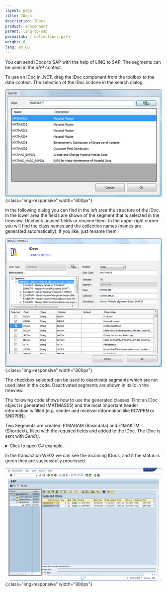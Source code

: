 ```yaml
---
layout: page
title: IDocs
description: IDocs
product: erpconnect
parent: linq-to-sap
permalink: /:collection/:path
weight: 6
lang: en_GB
---
```


You can send IDocs to SAP with the help of LINQ to SAP. The segments can be used in the SAP context.

To use an IDoc in .NET, drag the IDoc component from the toolbox to the data context. The selection of the IDoc is done in the search dialog.

![LINQToERP-IDocs_001](/img/content/LINQToERP-IDocs_001.png){:class="img-responsive" width="600px"}

In the following dialog you can find in the left area the structure of the IDoc. In the lower area the fields are shown of the segment that is selected in the treeview. Uncheck unused fields or rename them. In the upper right corner you will find the class names and the collection names (names are generated automatically). If you like, just rename them.

![LINQToERP-IDocs_002](/img/content/LINQToERP-IDocs_002.png){:class="img-responsive" width="800px"}

The checkbox selected can be used to deactivate segments which are not used later in the code. Deactivated segments are shown in italic in the treeview.

The following code shows how to use the generated classes. First an IDoc object is generated (MATMAS05) and the most important header information is filled (e.g. sender and receiver information like RCVPRN or SNDPRN).

Two Segments are created: E1MARAM (Basicdata) and E1MAKTM (Shorttext), filled with the required fields and added to the IDoc. The IDoc is sent with *Send()*.

<details>
<summary>Click to open C# example.</summary>
{% highlight csharp %}
static void Main(string[] args) 
{ 
   try 
   { 
      SAPContext sc = new SAPContext("User", "password"); 
      sc.Connection.Open(); 
  
      SAPContext.MATMAS05 MATMAS5 = new SAPContext.MATMAS05(sc.Connection); 
      SAPContext.E1MARAM E1MARAM = new SAPContext.E1MARAM(); 
      SAPContext.E1MAKTM E1MAKTM = new SAPContext.E1MAKTM(); 
  
      MATMAS5.RCVPRN = "T90CLNT090"; 
      MATMAS5.RCVPRT = "LS"; 
      MATMAS5.SNDPOR = "ERPTEST"; 
      MATMAS5.SNDPRN = "ERPTEST"; 
      MATMAS5.SNDPRT = "LS"; 
      MATMAS5.MESTYP = "MATMAS"; 
  
      E1MARAM.MATNR = "100-890"; 
      E1MARAM.MEINS = "KG"; 
      E1MARAM.MATKL = "001"; 
      E1MARAM.GEWEI = "KG"; 
      E1MARAM.MTART = "ROH"; 
  
      E1MAKTM.MAKTX = "TestMat"; 
  
      MATMAS5.E1MARAMList.Add(E1MARAM); 
      E1MARAM.E1MAKTMList.Add(E1MAKTM); 
      MATMAS5.Send(); 
  
      Console.WriteLine("IDoc sent successfully"); Console.ReadLine(); 
      } 
      catch (Exception e1) 
      { 
         Console.WriteLine(e1.Message); Console.ReadLine(); 
      } 
}
{% endhighlight %}
</details>


In the transaction WE02 we can see the incoming IDocs, and if the status is green they are successfully processed.

![LINQToERP-IDocs_003](/img/content/LINQToERP-IDocs_003.png){:class="img-responsive" width="800px"}